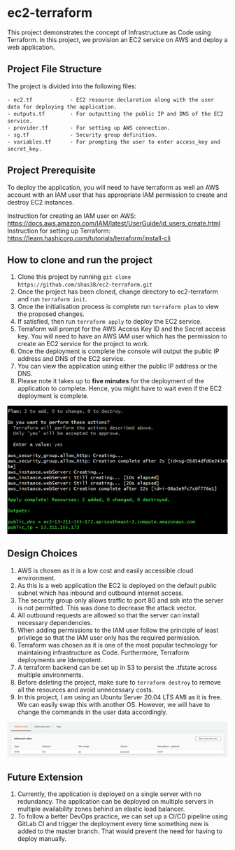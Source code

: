 # ec2-terraform

This project demonstrates the concept of Infrastructure as Code using Terraform. In this project, we provision an EC2 service on AWS and deploy a web application. 

## Project File Structure
The project is divided into the following files:
```
- ec2.tf            - EC2 resource declaration along with the user data for deploying the application.
- outputs.tf        - For outputting the public IP and DNS of the EC2 service.
- provider.tf       - For setting up AWS connection.
- sg.tf             - Security group definition.
- variables.tf      - For prompting the user to enter access_key and secret_key.
```

## Project Prerequisite

To deploy the application, you will need to have terraform as well an AWS account with an IAM user that has appropriate IAM permission to create and destroy EC2 instances. 

Instruction for creating an IAM user on AWS: https://docs.aws.amazon.com/IAM/latest/UserGuide/id_users_create.html
Instruction for setting up Terraform: https://learn.hashicorp.com/tutorials/terraform/install-cli

## How to clone and run the project

1. Clone this project by running `git clone https://github.com/shas38/ec2-terraform.git`
2. Once the project has been cloned, change directory to ec2-terraform and run `terraform init`.
3. Once the initialisation process is complete run `terraform plan` to view the proposed changes.
4. If satisfied, then run `terraform apply` to deploy the EC2 service.
6. Terraform will prompt for the AWS Access Key ID and the Secret access key. You will need to have an AWS IAM user which has the permission to create an EC2 service for the project to work.
7. Once the deployment is complete the console will output the public IP address and DNS of the EC2 service.
8. You can view the application using either the public IP address or the DNS.
9. Please note it takes up to <b>five minutes</b> for the deployment of the application to complete. Hence, you might have to wait even if the EC2 deployment is complete.

<img src="images/terraform.PNG">

## Design Choices

1. AWS is chosen as it is a low cost and easily accessible cloud environment. 
2. As this is a web application the EC2 is deployed on the default public subnet which has inbound and outbound internet access.
3. The security group only allows traffic to port 80 and ssh into the server is not permitted. This was done to decrease the attack vector.
4. All outbound requests are allowed so that the server can install necessary dependencies.
5. When adding permissions to the IAM user follow the principle of least privilege so that the IAM user only has the required permission.
6. Terraform was chosen as it is one of the most popular technology for maintaining infrastructure as Code. Furthermore, Terraform deployments are Idempotent.
7. A terraform backend can be set up in S3 to persist the .tfstate across multiple environments.
8. Before deleting the project, make sure to `terraform destroy` to remove all the resources and avoid unnecessary costs.
9. In this project, I am using an Ubuntu Server 20.04 LTS AMI as it is free. We can easily swap this with another OS. However, we will have to change the commands in the user data accordingly.

<img src="images/securityGroup.PNG">

## Future Extension 

1. Currently, the application is deployed on a single server with no redundancy. The application can be deployed on multiple servers in multiple availability zones behind an elastic load balancer.
2. To follow a better DevOps practice, we can set up a CI/CD pipeline using GitLab CI and trigger the deployment every time something new is added to the master branch. That would prevent the need for having to deploy manually.